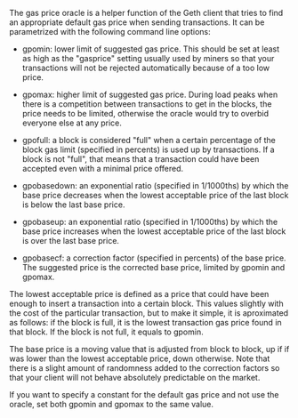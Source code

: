 The gas price oracle is a helper function of the Geth client that tries to find an appropriate default gas price when sending transactions. It can be parametrized with the following command line options:

- gpomin: lower limit of suggested gas price. This should be set at least as high as the "gasprice" setting usually used by miners so that your transactions will not be rejected automatically because of a too low price.

- gpomax: higher limit of suggested gas price. During load peaks when there is a competition between transactions to get in the blocks, the price needs to be limited, otherwise the oracle would try to overbid everyone else at any price.

- gpofull: a block is considered "full" when a certain percentage of the block gas limit (specified in percents) is used up by transactions. If a block is not "full", that means that a transaction could have been accepted even with a minimal price offered.

- gpobasedown: an exponential ratio (specified in 1/1000ths) by which the base price decreases when the lowest acceptable price of the last block is below the last base price.

- gpobaseup: an exponential ratio (specified in 1/1000ths) by which the base price increases when the lowest acceptable price of the last block is over the last base price.

- gpobasecf: a correction factor (specified in percents) of the base price. The suggested price is the corrected base price, limited by gpomin and gpomax.

The lowest acceptable price is defined as a price that could have been enough to insert a transaction into a certain block. This values slightly with the cost of the particular transaction, but to make it simple, it is aproximated as follows: if the block is full, it is the lowest transaction gas price found in that block. If the block is not full, it equals to gpomin.

The base price is a moving value that is adjusted from block to block, up if if was lower than the lowest acceptable price, down otherwise. Note that there is a slight amount of randomness added to the correction factors so that your client will not behave absolutely predictable on the market.

If you want to specify a constant for the default gas price and not use the oracle, set both gpomin and gpomax to the same value.